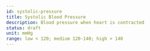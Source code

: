 ```yaml
---
id: systolic-pressure
title: Systolic Blood Pressure
description: Blood pressure when heart is contracted
status: draft
unit: mmHg
range: low < 120; medium 120-140; high > 140
---
```


